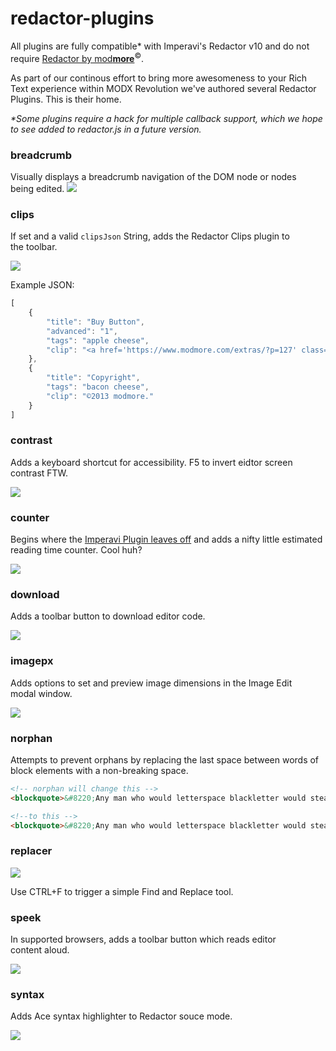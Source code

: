 # redactor-plugins
All plugins are fully compatible* with Imperavi's Redactor v10 and do not require [Redactor by mod<b>more</b>](https://www.modmore.com/extras/redactor/)<sup>&copy;</sup>.

As part of our continous effort to bring more awesomeness to your Rich Text experience within MODX Revolution we've authored several Redactor Plugins. This is their&nbsp;home.

_*Some plugins require a hack for multiple callback support, which we hope to see added to redactor.js in a future&nbsp;version._


### breadcrumb
Visually displays a breadcrumb navigation of the DOM node or nodes being&nbsp;edited.
![](http://cl.ly/image/2p1g402h0S0z/Screen%20Shot%202015-02-12%20at%205.40.36%20PM.png)

### clips
If set and a valid `clipsJson` String, adds the Redactor Clips plugin to the&nbsp;toolbar.

![](http://cl.ly/image/1J273u41243I/Screen%20Shot%202015-02-12%20at%205.38.14%20PM.png)

Example JSON:
```js
[
    {
        "title": "Buy Button",
        "advanced": "1",
        "tags": "apple cheese",
        "clip": "<a href='https://www.modmore.com/extras/?p=127' class='buy'>Buy this product now</a>."
    },
    {
        "title": "Copyright",
        "tags": "bacon cheese",
        "clip": "©2013 modmore."
    }
]
```

### contrast
Adds a keyboard shortcut for accessibility. F5 to invert eidtor screen contrast&nbsp;FTW.

![](http://cl.ly/image/2K181k0d3I0M/Screen%20Shot%202015-02-12%20at%205.39.55%20PM.png)

### counter
Begins where the [Imperavi Plugin leaves off](http://imperavi.com/redactor/plugins/counter/) and adds a nifty little estimated reading time counter. Cool&nbsp;huh?

![](http://cl.ly/image/1s3l2r021233/Screen%20Shot%202015-02-12%20at%205.39.22%20PM.png)

### download
Adds a toolbar button to download editor&nbsp;code.

![](http://cl.ly/image/010C2j220837/Screen%20Shot%202015-02-12%20at%205.37.42%20PM.png)

### imagepx
Adds options to set and preview image dimensions in the Image Edit modal&nbsp;window.

![](http://cl.ly/image/3E0p0s2g0p2n/Screen%20Shot%202015-02-12%20at%205.37.19%20PM.png)

### norphan
Attempts to prevent orphans by replacing the last space between words of block elements with a non-breaking&nbsp;space.

```html
<!-- norphan will change this -->
<blockquote>&#8220;Any man who would letterspace blackletter would steal sheep&#8221;.</blockquote>

<!--to this -->
<blockquote>&#8220;Any man who would letterspace blackletter would steal&nbsp;sheep&#8221;.</blockquote>
```

### replacer
![](http://cl.ly/image/0Q102l1J3r1R/Screen%20Shot%202015-02-12%20at%205.32.14%20PM.png)

Use CTRL+F to trigger a simple Find and Replace&nbsp;tool.

### speek
In supported browsers, adds a toolbar button which reads editor content&nbsp;aloud.

![](http://cl.ly/image/19121H0l2e3Y/Screen%20Shot%202015-02-12%20at%205.31.30%20PM.png)

### syntax
Adds Ace syntax highlighter to Redactor souce&nbsp;mode.

![](http://cl.ly/image/3R02103Z3k1v/Screen%20Shot%202015-02-12%20at%205.31.10%20PM.png)